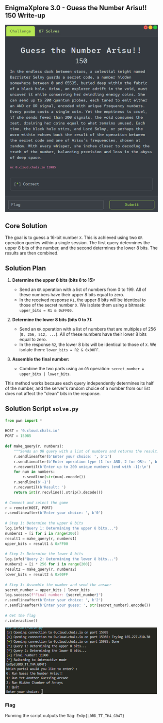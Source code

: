 ## EnigmaXplore 3.0 - Guess the Number Arisu!! 150 Write-up

![Title](images/Title.jpg)

## Core Solution

The goal is to guess a 16-bit number `X`. This is achieved using two `OR` operation queries within a single session. The first query determines the upper 8 bits of the number, and the second determines the lower 8 bits. The results are then combined.

## Solution Plan

1.  **Determine the upper 8 bits (bits 8 to 15):**
    *   Send an `OR` operation with a list of numbers from 0 to 199. All of these numbers have their upper 8 bits equal to zero.
    *   In the received response `R1`, the upper 8 bits will be identical to those of the secret number `X`. We isolate them using a bitmask: `upper_bits = R1 & 0xFF00`.

2.  **Determine the lower 8 bits (bits 0 to 7):**
    *   Send an `OR` operation with a list of numbers that are multiples of 256 (`0, 256, 512, ...`). All of these numbers have their lower 8 bits equal to zero.
    *   In the response `R2`, the lower 8 bits will be identical to those of `X`. We isolate them: `lower_bits = R2 & 0x00FF`.

3.  **Assemble the final number:**
    *   Combine the two parts using an `OR` operation: `secret_number = upper_bits | lower_bits`.

This method works because each query independently determines its half of the number, and the server's random choice of a number from our list does not affect the "clean" bits in the response.

## Solution Script `solve.py`

```python
from pwn import *

HOST = '0.cloud.chals.io'
PORT = 15985

def make_query(r, numbers):
    """Sends an OR query with a list of numbers and returns the result."""
    r.sendlineafter(b'Enter your choice: ', b'1')
    r.sendlineafter(b'Enter operation type (1 for AND, 2 for OR): ', b'2')
    r.recvuntil(b'Enter up to 200 unique numbers (end with -1):\n')
    for num in numbers:
        r.sendline(str(num).encode())
    r.sendline(b'-1')
    r.recvuntil(b'Result: ')
    return int(r.recvline().strip().decode())

# Connect and select the game
r = remote(HOST, PORT)
r.sendlineafter(b'Enter your choice: ', b'0')

# Step 1: Determine the upper 8 bits
log.info("Query 1: Determining the upper 8 bits...")
numbers1 = [i for i in range(200)]
result1 = make_query(r, numbers1)
upper_bits = result1 & 0xFF00

# Step 2: Determine the lower 8 bits
log.info("Query 2: Determining the lower 8 bits...")
numbers2 = [i * 256 for i in range(200)]
result2 = make_query(r, numbers2)
lower_bits = result2 & 0x00FF

# Step 3: Assemble the number and send the answer
secret_number = upper_bits | lower_bits
log.success(f"Final number: {secret_number}")
r.sendlineafter(b'Enter your choice: ', b'2')
r.sendlineafter(b'Enter your guess: ', str(secret_number).encode())

# Get the flag
r.interactive()
```
![Flag](images/1.png)

### Flag
Running the script outputs the flag: `EnXp{L0RD_TT_TH4_G04T}`